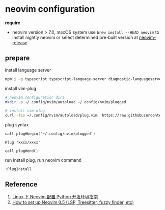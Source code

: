 # neovim configuration

**require**

- neovim version > 7.0, macOS system use `brew install --HEAD neovim` to install nightly neovim or select determined pre-built version at [neovim-release](https://github.com/neovim/neovim/releases/tag/v0.7.0)

## prepare

install language server

```bash
npm i -g typescript typescript-language-server diagnostic-languageserver
```

install vim-plug

```bash
# neovim configuration dirs
mkdir -p ~/.config/nvim/autoload ~/.config/nvim/plugged

# install vim-plug
curl -fLo ~/.config/nvim/autoload/plug.vim  https://raw.githubusercontent.com/junegunn/vim-plug/master/plug.vim
```

plug syntax

```vim
call plug#begin('~/.config/nvim/plugged')

Plug 'xxxx/xxxx'

call plug#end()
```

run install plug, run neovim command

```vim
:PlugInstall
```

## Reference

1. [Linux 下 Neovim 配置 Python 开发环境指南](https://jdhao.github.io/2018/09/05/centos_nvim_install_use_guide/)
2. [How to set up Neovim 0.5 (LSP, Treesitter, fuzzy finder, etc)](https://www.youtube.com/watch?v=FW2X1CXrU1w)
